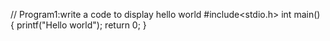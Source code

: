 // Program1:write a code to display hello world
#include<stdio.h>
int main()
{
printf("Hello world");
return 0;
}
